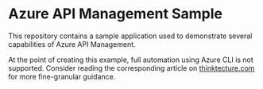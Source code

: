 # Azure API Management Sample

This repository contains a sample application used to demonstrate several capabilities of Azure API Management. 

At the point of creating this example, full automation using Azure CLI is not supported. Consider reading the corresponding article on [thinktecture.com](https://thinktecture.com) for more fine-granular guidance. 